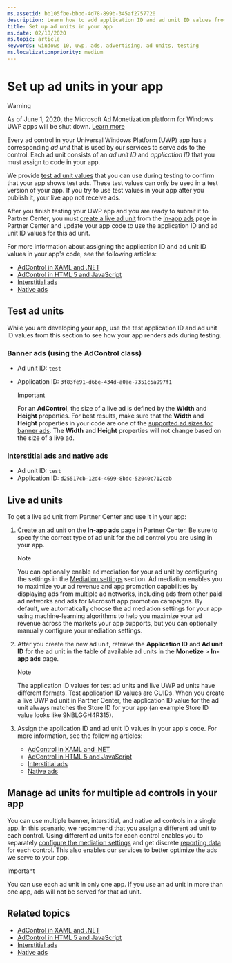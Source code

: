 ```yaml
---
ms.assetid: bb105fbe-bbbd-4d78-899b-345af2757720
description: Learn how to add application ID and ad unit ID values from Partner Center to your app before you submit your app to the Store.
title: Set up ad units in your app
ms.date: 02/18/2020
ms.topic: article
keywords: windows 10, uwp, ads, advertising, ad units, testing
ms.localizationpriority: medium
---
```

# Set up ad units in your app

>[!WARNING]
> As of June 1, 2020, the Microsoft Ad Monetization platform for Windows UWP apps will be shut down. [Learn more](https://social.msdn.microsoft.com/Forums/windowsapps/en-US/db8d44cb-1381-47f7-94d3-c6ded3fea36f/microsoft-ad-monetization-platform-shutting-down-june-1st?forum=aiamgr)

Every ad control in your Universal Windows Platform (UWP) app has a corresponding *ad unit* that is used by our services to serve ads to the control. Each ad unit consists of an *ad unit ID* and *application ID* that you must assign to code in your app.

We provide [test ad unit values](#test-ad-units) that you can use during testing to confirm that your app shows test ads. These test values can only be used in a test version of your app. If you try to use test values in your app after you publish it, your live app not receive ads.

After you finish testing your UWP app and you are ready to submit it to Partner Center, you must [create a live ad unit](#live-ad-units) from the [In-app ads](/windows/apps/publish/in-app-ads) page in Partner Center and update your app code to use the application ID and ad unit ID values for this ad unit.

For more information about assigning the application ID and ad unit ID values in your app's code, see the following articles:
* [AdControl in XAML and .NET](adcontrol-in-xaml-and--net.md)
* [AdControl in HTML 5 and JavaScript](adcontrol-in-html-5-and-javascript.md)
* [Interstitial ads](../monetize/interstitial-ads.md)
* [Native ads](../monetize/native-ads.md)

<span id="test-ad-units"></span>

## Test ad units

While you are developing your app, use the test application ID and ad unit ID values from this section to see how your app renders ads during testing.

### Banner ads (using the AdControl class)

* Ad unit ID: ```test```
* Application ID:  ```3f83fe91-d6be-434d-a0ae-7351c5a997f1```

    > [!IMPORTANT]
    > For an **AdControl**, the size of a live ad is defined by the **Width** and **Height** properties. For best results, make sure that the **Width** and **Height** properties in your code are one of the [supported ad sizes for banner ads](supported-ad-sizes-for-banner-ads.md). The **Width** and **Height** properties will not change based on the size of a live ad.

### Interstitial ads and native ads

* Ad unit ID: ```test```
* Application ID:  ```d25517cb-12d4-4699-8bdc-52040c712cab```

<span id="live-ad-units"></span>

## Live ad units

To get a live ad unit from Partner Center and use it in your app:

1.  [Create an ad unit](/windows/apps/publish/in-app-ads.md#create-ad-unit) on the **In-app ads** page in Partner Center. Be sure to specify the correct type of ad unit for the ad control you are using in your app.
    > [!NOTE]
    > You can optionally enable ad mediation for your ad unit by configuring the settings in the [Mediation settings](/windows/apps/publish/in-app-ads.md#mediation) section. Ad mediation enables you to maximize your ad revenue and app promotion capabilities by displaying ads from multiple ad networks, including ads from other paid ad networks and ads for Microsoft app promotion campaigns. By default, we automatically choose the ad mediation settings for your app using machine-learning algorithms to help you maximize your ad revenue across the markets your app supports, but you can optionally manually configure your mediation settings.

2.  After you create the new ad unit, retrieve the **Application ID** and **Ad unit ID** for the ad unit in the table of available ad units in the **Monetize** &gt; **In-app ads** page.
    > [!NOTE]
    > The application ID values for test ad units and live UWP ad units have different formats. Test application ID values are GUIDs. When you create a live UWP ad unit in Partner Center, the application ID value for the ad unit always matches the Store ID for your app (an example Store ID value looks like 9NBLGGH4R315).

3.  Assign the application ID and ad unit ID values in your app's code. For more information, see the following articles:
    * [AdControl in XAML and .NET](adcontrol-in-xaml-and--net.md)
    * [AdControl in HTML 5 and JavaScript](adcontrol-in-html-5-and-javascript.md)
    * [Interstitial ads](../monetize/interstitial-ads.md)
    * [Native ads](../monetize/native-ads.md)

<span id="manage"></span>

## Manage ad units for multiple ad controls in your app

You can use multiple banner, interstitial, and native ad controls in a single app. In this scenario, we recommend that you assign a different ad unit to each control. Using different ad units for each control enables you to separately [configure the mediation settings](/windows/apps/publish/in-app-ads#mediation) and get discrete [reporting data](/windows/apps/publish/advertising-performance-report) for each control. This also enables our services to better optimize the ads we serve to your app.

> [!IMPORTANT]
> You can use each ad unit in only one app. If you use an ad unit in more than one app, ads will not be served for that ad unit.

## Related topics

* [AdControl in XAML and .NET](adcontrol-in-xaml-and--net.md)
* [AdControl in HTML 5 and JavaScript](adcontrol-in-html-5-and-javascript.md)
* [Interstitial ads](interstitial-ads.md)
* [Native ads](native-ads.md)


 

 
